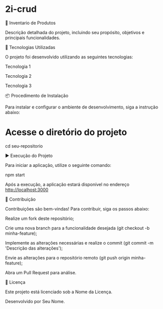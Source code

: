 # 2i-crud


📌 Inventario de Produtos

Descrição detalhada do projeto, incluindo seu propósito, objetivos e principais funcionalidades.

🚀 Tecnologias Utilizadas

O projeto foi desenvolvido utilizando as seguintes tecnologias:

Tecnologia 1

Tecnologia 2

Tecnologia 3

📦 Procedimento de Instalação

Para instalar e configurar o ambiente de desenvolvimento, siga a instrução abaixo:

# Acesse o diretório do projeto
cd seu-repositorio

▶️ Execução do Projeto

Para iniciar a aplicação, utilize o seguinte comando:

npm start

Após a execução, a aplicação estará disponível no endereço [http://localhost:3000](https://github.com/a14525-oficina/2i-crud)

🤝 Contribuição

Contribuições são bem-vindas! Para contribuir, siga os passos abaixo:

Realize um fork deste repositório;

Crie uma nova branch para a funcionalidade desejada (git checkout -b minha-feature);

Implemente as alterações necessárias e realize o commit (git commit -m 'Descrição das alterações');

Envie as alterações para o repositório remoto (git push origin minha-feature);

Abra um Pull Request para análise.

📜 Licença

Este projeto está licenciado sob a Nome da Licença.

Desenvolvido por Seu Nome.
